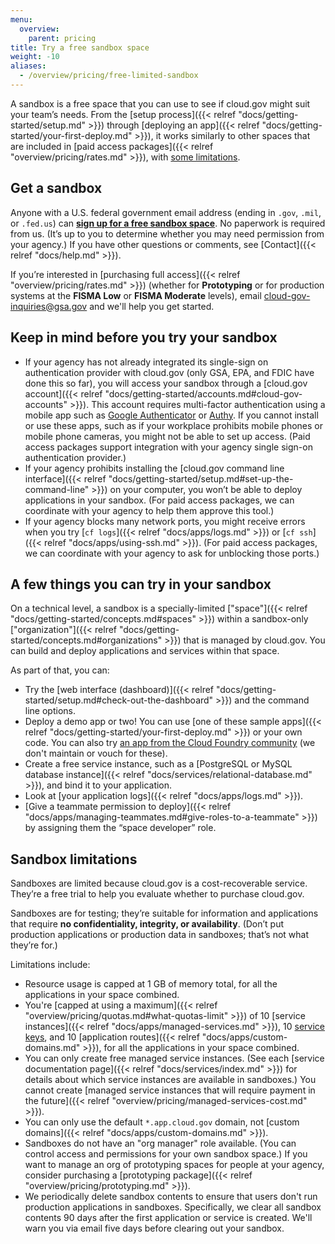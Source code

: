 ```yaml
---
menu:
  overview:
    parent: pricing
title: Try a free sandbox space
weight: -10
aliases:
  - /overview/pricing/free-limited-sandbox
---
```


A sandbox is a free space that you can use to see if cloud.gov might suit your team’s needs. From the [setup process]({{< relref "docs/getting-started/setup.md" >}}) through [deploying an app]({{< relref "docs/getting-started/your-first-deploy.md" >}}), it works similarly to other spaces that are included in [paid access packages]({{< relref "overview/pricing/rates.md" >}}), with [some limitations](#sandbox-limitations).

## Get a sandbox

Anyone with a U.S. federal government email address (ending in `.gov`, `.mil`, or `.fed.us`) can [**sign up for a free sandbox space**](https://account.fr.cloud.gov/signup). No paperwork is required from us. (It’s up to you to determine whether you may need permission from your agency.) If you have other questions or comments, see [Contact]({{< relref "docs/help.md" >}}).

If you’re interested in [purchasing full access]({{< relref "overview/pricing/rates.md" >}}) (whether for **Prototyping** or for production systems at the **FISMA Low** or **FISMA Moderate** levels), email [cloud-gov-inquiries@gsa.gov](mailto:cloud-gov-inquiries@gsa.gov) and we'll help you get started.

## Keep in mind before you try your sandbox

* If your agency has not already integrated its single-sign on authentication provider with cloud.gov (only GSA, EPA, and FDIC have done this so far), you will access your sandbox through a [cloud.gov account]({{< relref "docs/getting-started/accounts.md#cloud-gov-accounts" >}}). This account requires multi-factor authentication using a mobile app such as [Google Authenticator](https://support.google.com/accounts/answer/1066447?hl=en) or [Authy](https://www.authy.com/app/mobile/). If you cannot install or use these apps, such as if your workplace prohibits mobile phones or mobile phone cameras, you might not be able to set up access. (Paid access packages support integration with your agency single sign-on authentication provider.)
* If your agency prohibits installing the [cloud.gov command line interface]({{< relref "docs/getting-started/setup.md#set-up-the-command-line" >}}) on your computer, you won’t be able to deploy applications in your sandbox. (For paid access packages, we can coordinate with your agency to help them approve this tool.)
* If your agency blocks many network ports, you might receive errors when you try [`cf logs`]({{< relref "docs/apps/logs.md" >}}) or [`cf ssh`]({{< relref "docs/apps/using-ssh.md" >}}). (For paid access packages, we can coordinate with your agency to ask for unblocking those ports.)

## A few things you can try in your sandbox

On a technical level, a sandbox is a specially-limited ["space"]({{< relref "docs/getting-started/concepts.md#spaces" >}}) within a sandbox-only ["organization"]({{< relref "docs/getting-started/concepts.md#organizations" >}}) that is managed by cloud.gov. You can build and deploy applications and services within that space.

As part of that, you can:

* Try the [web interface (dashboard)]({{< relref "docs/getting-started/setup.md#check-out-the-dashboard" >}}) and the command line options.
* Deploy a demo app or two! You can use [one of these sample apps]({{< relref "docs/getting-started/your-first-deploy.md" >}}) or your own code. You can also try [an app from the Cloud Foundry community](https://github.com/cloudfoundry-samples) (we don't maintain or vouch for these).
* Create a free service instance, such as a [PostgreSQL or MySQL database instance]({{< relref "docs/services/relational-database.md" >}}), and bind it to your application.
* Look at [your application logs]({{< relref "docs/apps/logs.md" >}}).
* [Give a teammate permission to deploy]({{< relref "docs/apps/managing-teammates.md#give-roles-to-a-teammate" >}}) by assigning them the “space developer” role.

## Sandbox limitations

Sandboxes are limited because cloud.gov is a cost-recoverable service. They’re a free trial to help you evaluate whether to purchase cloud.gov.

Sandboxes are for testing; they’re suitable for information and applications that require **no confidentiality, integrity, or availability**. (Don’t put production applications or production data in sandboxes; that’s not what they’re for.)

Limitations include:

* Resource usage is capped at 1 GB of memory total, for all the applications in your space combined.
* You're [capped at using a maximum]({{< relref "overview/pricing/quotas.md#what-quotas-limit" >}}) of 10 [service instances]({{< relref "docs/apps/managed-services.md" >}}), 10 [service keys](https://docs.cloudfoundry.org/devguide/services/service-keys.html), and 10 [application routes]({{< relref "docs/apps/custom-domains.md" >}}), for all the applications in your space combined.
* You can only create free managed service instances. (See each [service documentation page]({{< relref "docs/services/index.md" >}}) for details about which service instances are available in sandboxes.) You cannot create [managed service instances that will require payment in the future]({{< relref "overview/pricing/managed-services-cost.md" >}}).
* You can only use the default `*.app.cloud.gov` domain, not [custom domains]({{< relref "docs/apps/custom-domains.md" >}}).
* Sandboxes do not have an "org manager" role available. (You can control access and permissions for your own sandbox space.) If you want to manage an org of prototyping spaces for people at your agency, consider purchasing a [prototyping package]({{< relref "overview/pricing/prototyping.md" >}}).
* We periodically delete sandbox contents to ensure that users don't run production applications in sandboxes. Specifically, we clear all sandbox contents 90 days after the first application or service is created. We'll warn you via email five days before clearing out your sandbox.
